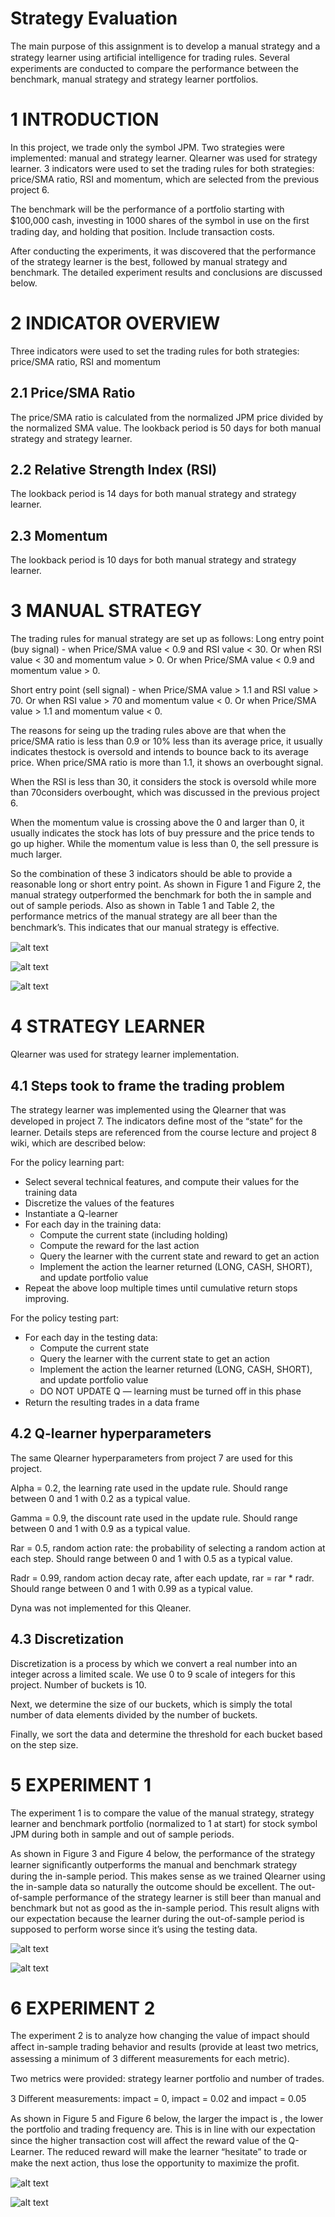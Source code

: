 # Strategy Evaluation
The main purpose of this assignment is to develop a
manual strategy and a strategy learner using artiﬁcial intelligence
for trading rules. Several experiments are conducted to compare
the performance between the benchmark, manual strategy and
strategy learner portfolios.

# 1 INTRODUCTION
In this project, we trade only the symbol JPM. Two strategies were implemented:
manual and strategy learner. Qlearner was used for strategy learner. 3 indicators
were used to set the trading rules for both strategies: price/SMA ratio, RSI and
momentum, which are selected from the previous project 6.

The benchmark will be the performance of a portfolio starting with $100,000
cash, investing in 1000 shares of the symbol in use on the ﬁrst trading day, and
holding that position. Include transaction costs.

After conducting the experiments, it was discovered that the performance of the
strategy learner is the best, followed by manual strategy and benchmark. The
detailed experiment results and conclusions are discussed below.

# 2 INDICATOR OVERVIEW
Three indicators were used to set the trading rules for both strategies: price/SMA ratio, RSI and momentum

## 2.1 Price/SMA Ratio
The price/SMA ratio is calculated from the normalized JPM price divided by the
normalized SMA value. The lookback period is 50 days for both manual strategy and strategy learner.
## 2.2 Relative Strength Index (RSI)
The lookback period is 14 days for both manual strategy and strategy learner.
## 2.3 Momentum
The lookback period is 10 days for both manual strategy and strategy learner.
# 3 MANUAL STRATEGY
The trading rules for manual strategy are set up as follows:
Long entry point (buy signal) - when Price/SMA value < 0.9 and RSI value < 30.
Or when RSI value < 30 and momentum value > 0. Or when Price/SMA value <
0.9 and momentum value > 0.

Short entry point (sell signal) - when Price/SMA value > 1.1 and RSI value > 70. Or when RSI value > 70 and momentum value < 0. Or when Price/SMA value >
1.1 and momentum value < 0.

The reasons for seing up the trading rules above are that when the price/SMA
ratio is less than 0.9 or 10% less than its average price, it usually indicates thestock is oversold and intends to bounce back to its average price. When price/SMA ratio is more than 1.1, it shows an overbought signal.

When the RSI is less than 30, it considers the stock is oversold while more than 70considers overbought, which was discussed in the previous project 6.

When the momentum value is crossing above the 0 and larger than 0, it usually
indicates the stock has lots of buy pressure and the price tends to go up higher. While the momentum value is less than 0, the sell pressure is much larger.

So the combination of these 3 indicators should be able to provide a reasonable long or short entry point. As shown in Figure 1 and Figure 2, the manual strategy outperformed the benchmark for both the in sample and out of sample periods. Also as shown in Table 1 and Table 2, the performance metrics of the manual strategy are all beer than the benchmark’s. This indicates that our manual strategy is eﬀective.

![alt text](images/image-1.png)

![alt text](images/image-2.png)

![alt text](images/image-3.png)

# 4 STRATEGY LEARNER
Qlearner was used for strategy learner implementation.
## 4.1 Steps took to frame the trading problem
The strategy learner was implemented using the Qlearner that was developed in
project 7. The indicators deﬁne most of the “state” for the learner. Details steps are referenced from the course lecture and project 8 wiki, which are described below:

For the policy learning part:
- Select several technical features, and compute their values for the
training data
- Discretize the values of the features
- Instantiate a Q-learner
- For each day in the training data:
  - Compute the current state (including holding)
  - Compute the reward for the last action
  - Query the learner with the current state and reward
to get an action
  - Implement the action the learner returned (LONG, CASH, SHORT), and update portfolio value
- Repeat the above loop multiple times until cumulative return stops
improving.

For the policy testing part:
- For each day in the testing data:
  - Compute the current state
  - Query the learner with the current state to get an action
  - Implement the action the learner returned (LONG, CASH, SHORT), and update portfolio value
  - DO NOT UPDATE Q — learning must be turned oﬀ in this phase
- Return the resulting trades in a data frame

## 4.2 Q-learner hyperparameters
The same Qlearner hyperparameters from project 7 are used for this project.

Alpha = 0.2, the learning rate used in the update rule. Should range between 0
and 1 with 0.2 as a typical value.

Gamma = 0.9, the discount rate used in the update rule. Should range between 0
and 1 with 0.9 as a typical value. 

Rar = 0.5, random action rate: the probability of selecting a random action at each step. Should range between 0 and 1 with 0.5 as a typical value.

Radr = 0.99, random action decay rate, after each update, rar = rar * radr. Should range between 0 and 1 with 0.99 as a typical value. 

Dyna was not implemented for this Qleaner.
## 4.3 Discretization
Discretization is a process by which we convert a real number into an integer
across a limited scale. We use 0 to 9 scale of integers for this project. Number of buckets is 10.

Next, we determine the size of our buckets, which is simply the total number of
data elements divided by the number of buckets.

Finally, we sort the data and determine the threshold for each bucket based on
the step size.

# 5 EXPERIMENT 1
The experiment 1 is to compare the value of the manual strategy, strategy learner and benchmark portfolio (normalized to 1 at start) for stock symbol JPM during both in sample and out of sample periods.

As shown in Figure 3 and Figure 4 below, the performance of the strategy learner signiﬁcantly outperforms the manual and benchmark strategy during the
in-sample period. This makes sense as we trained Qlearner using the in-sample
data so naturally the outcome should be excellent. The out-of-sample
performance of the strategy learner is still beer than manual and benchmark but
not as good as the in-sample period. This result aligns with our expectation
because the learner during the out-of-sample period is supposed to perform
worse since it’s using the testing data.

![alt text](images/image-4.png)

![alt text](images/image-5.png)

# 6 EXPERIMENT 2
The experiment 2 is to analyze how changing the value of impact should aﬀect
in-sample trading behavior and results (provide at least two metrics, assessing a minimum of 3 diﬀerent measurements for each metric).

Two metrics were provided: strategy learner portfolio and number of trades.

3 Diﬀerent measurements: impact = 0, impact = 0.02 and impact = 0.05

As shown in Figure 5 and Figure 6 below, the larger the impact is , the lower the portfolio and trading frequency are. This is in line with our expectation since the higher transaction cost will aﬀect the reward value of the Q-Learner. The reduced reward will make the learner “hesitate” to trade or make the next action, thus lose the opportunity to maximize the proﬁt.

![alt text](images/image-6.png)

![alt text](images/image-7.png)